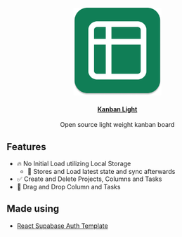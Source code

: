 <p align="center">
  <img src="./public/logo.png " width="200" height="200" />
</p>
<h4 align="center">
<a href="https://kanban-light.vercel.app/">Kanban Light</a>
</h4>
<p align="center">
Open source light weight kanban board
</p>

## Features

- 🔥 No Initial Load utilizing Local Storage
  - 💼 Stores and Load latest state and sync afterwards
- ✅ Create and Delete Projects, Columns and Tasks
- 📝 Drag and Drop Column and Tasks

## Made using

- [React Supabase Auth Template](https://github.com/mmvergara/react-supabase-auth-template)
